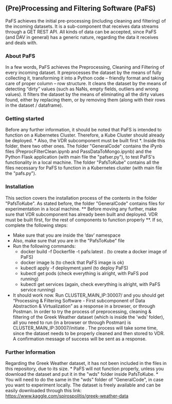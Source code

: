 ## (Pre)Processing and Filtering Software (PaFS)
PaFS achieves the initial pre-processing (including cleaning and filtering) of the incoming datasets. It is a sub-component that receives data streams through a GET REST API. All kinds of data can be accepted, since PaFS (and DAV in general) has a generic nature, regarding the data it receives and deals with.

### About PaFS
In a few words, PaFS achieves the Preprocessing, Cleaning and Filtering of every incoming dataset. It preprocesses the dataset by the means of fully collecting it, transforming it into a Python code – friendly format and taking care of proper column – row structure. It cleans the dataset by the means of detecting “dirty” values (such as NaNs, empty fields, outliers and wrong values). It filters the dataset by the means of eliminating all the dirty values found, either by replacing them, or by removing them (along with their rows in the dataset / dataframe).

### Getting started
Before any further information, it should be noted that PaFS is intended to function on a Kubernetes Cluster. Therefore, a Kube Cluster should already be deployed. * Also, the VDR subcomponent must be built first *. Inside this folder, there two other ones. The folder "GeneralCode" contains the iPynb files (PreprocFilterClean.ipynb and PassDataToMongo.ipynb) and the Python Flask application (with main file the "pafser.py"), to test PaFS's functionality in a local machine. The folder "PafsToKube" contains all the files necessary for PaFS to function in a Kubernetes cluster (with main file the "pafs.py").

### Installation
This section covers the installation process of the contents in the folder "PafsToKube". As stated before, the folder "GeneralCode" contains files for experimentation in a local machine. ** Before moving any further, make sure that VDR subcomponent has already been built and deployed. VDR must be built first, for the rest of components to function properly **. If so, complete the following steps:
- Make sure that you are inside the ‘dav’ namespace
- Also, make sure that you are in the "PafsToKube" file
- Run the following commands:
    - docker build -f Dockerfile -t pafs:latest .  (to create a docker image of PaFS)
    - docker image ls  (to check that PaFS image is ok)
    - kubectl apply -f deployment.yaml  (to deploy PaFS)
    - kubectl get pods  (check everything is alright, with PaFS pod running)
    - kubectl get services  (again, check everything is alright, with PaFS service running)
- It should work now. Run CLUSTER_MAIN_IP:30007/ and you should get “Processing & Filtering Software - First subcomponent of Data Abstraction & Virtualization” as a response in a browser, or through Postman. In order to try the process of preprocessing, cleaning & filtering of the Greek Weather dataset (which is inside the 'wds' folder), all you need to run (in a browser or through Postman) is CLUSTER_MAIN_IP:30007/initiate . The process will take some time, since the dataset needs to be properly cleaned and then stored to VDR. A confirmation message of success will be sent as a response.

### Further Information
Regarding the Greek Weather dataset, it has not been included in the files in this repository, due to its size. * PaFS will not function properly, unless you download the dataset and put it in the "wds" folder inside PafsToKube. * You will need to do the same in the "wds" folder of "GeneralCode", in case you want to experiment locally. The dataset is freely available and can be easily downloaded through this link: https://www.kaggle.com/spirospolitis/greek-weather-data

